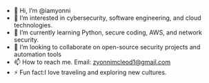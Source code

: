 - 👋 Hi, I’m @iamyonni
- 👀 I’m interested in cybersecurity, software engineering, and cloud technologies.
- 🌱 I’m currently learning Python, secure coding, AWS, and network security.
- 💞️ I’m looking to collaborate on open-source security projects and automation tools
- 📫 How to reach me. Email: zyonnimcleod1@gmail.com
- ⚡ Fun fact:I love traveling and exploring new cultures.
<!---
iamyonni/iamyonni is a ✨ special ✨ repository because its `README.md` (this file) appears on your GitHub profile.
You can click the Preview link to take a look at your changes.
--->
